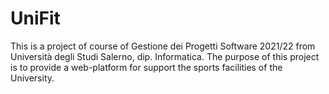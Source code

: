 # UniFit
This is a project of course of Gestione dei Progetti Software 2021/22 from Università degli Studi Salerno, dip. Informatica. The purpose of this project is to provide a web-platform for support the sports facilities of the University.
